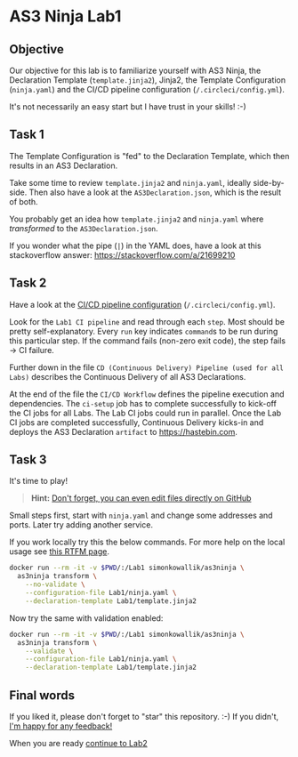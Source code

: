 # AS3 Ninja Lab1

## Objective

Our objective for this lab is to familiarize yourself with AS3 Ninja, the Declaration Template (`template.jinja2`), Jinja2, the Template Configuration (`ninja.yaml`) and the CI/CD pipeline configuration (`/.circleci/config.yml`).

It's not necessarily an easy start but I have trust in your skills! :-)

## Task 1

The Template Configuration is "fed" to the Declaration Template, which then results in an AS3 Declaration.

Take some time to review `template.jinja2` and `ninja.yaml`, ideally side-by-side. Then also have a look at the `AS3Declaration.json`, which is the result of both.

You probably get an idea how `template.jinja2` and `ninja.yaml` where *transformed* to the `AS3Declaration.json`.

If you wonder what the pipe (`|`) in the YAML does, have a look at this stackoverflow answer: <https://stackoverflow.com/a/21699210>

## Task 2

Have a look at the [CI/CD pipeline configuration](../.circleci/config.yml) (`/.circleci/config.yml`).

Look for the `Lab1 CI pipeline` and read through each `step`.
Most should be pretty self-explanatory. Every `run` key indicates `command`s to be run during this particular step.
If the command fails (non-zero exit code), the step fails -> CI failure.

Further down in the file `CD (Continuous Delivery) Pipeline (used for all Labs)` describes the Continuous Delivery of all AS3 Declarations.

At the end of the file the `CI/CD Workflow` defines the pipeline execution and dependencies.
The `ci-setup` job has to complete successfully to kick-off the CI jobs for all Labs. The Lab CI jobs could run in parallel.
Once the Lab CI jobs are completed successfully, Continuous Delivery kicks-in and deploys the AS3 Declaration `artifact` to <https://hastebin.com>.

## Task 3

It's time to play!

> **Hint:** [Don't forget, you can even edit files directly on GitHub](https://help.github.com/en/github/managing-files-in-a-repository/editing-files-in-another-users-repository)

Small steps first, start with `ninja.yaml` and change some addresses and ports. Later try adding another service.

If you work locally try this the below commands.
For more help on the local usage see [this RTFM page](https://as3ninja.readthedocs.io/en/latest/usage.html).

```bash
docker run --rm -it -v $PWD/:/Lab1 simonkowallik/as3ninja \
  as3ninja transform \
    --no-validate \
    --configuration-file Lab1/ninja.yaml \
    --declaration-template Lab1/template.jinja2
```

Now try the same with validation enabled:

```bash
docker run --rm -it -v $PWD/:/Lab1 simonkowallik/as3ninja \
  as3ninja transform \
    --validate \
    --configuration-file Lab1/ninja.yaml \
    --declaration-template Lab1/template.jinja2
```

## Final words

If you liked it, please don't forget to "star" this repository. :-)
If you didn't, [I'm happy for any feedback!](https://github.com/simonkowallik/as3ninjaLabs/issues/new/choose)

When you are ready [continue to Lab2](../Lab2/)
